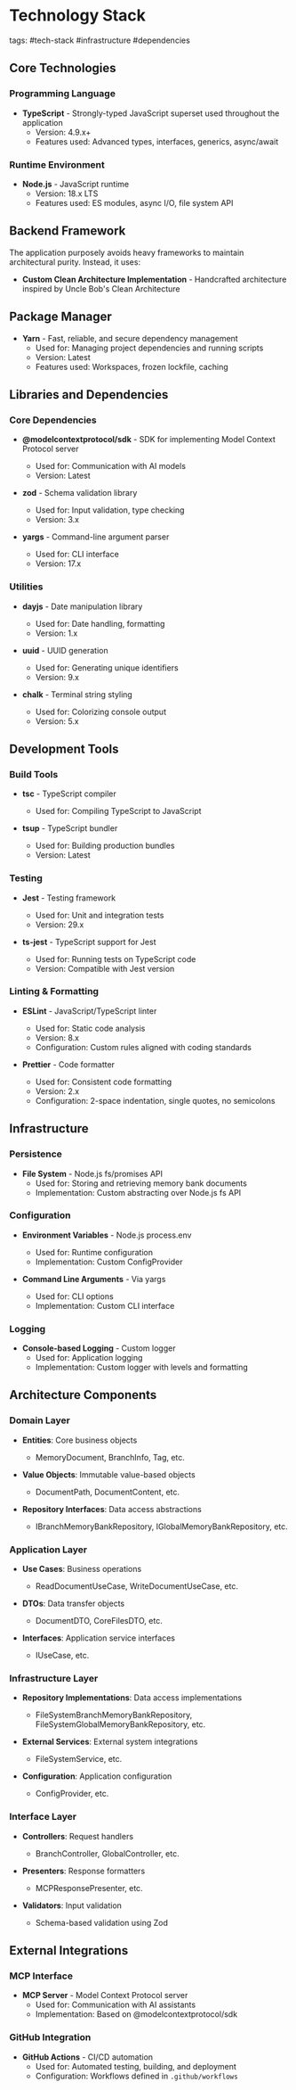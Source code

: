 # Technology Stack

tags: #tech-stack #infrastructure #dependencies

## Core Technologies

### Programming Language

- **TypeScript** - Strongly-typed JavaScript superset used throughout the application
  - Version: 4.9.x+
  - Features used: Advanced types, interfaces, generics, async/await

### Runtime Environment

- **Node.js** - JavaScript runtime
  - Version: 18.x LTS
  - Features used: ES modules, async I/O, file system API

## Backend Framework

The application purposely avoids heavy frameworks to maintain architectural purity. Instead, it uses:

- **Custom Clean Architecture Implementation** - Handcrafted architecture inspired by Uncle Bob's Clean Architecture

## Package Manager

- **Yarn** - Fast, reliable, and secure dependency management
  - Used for: Managing project dependencies and running scripts
  - Version: Latest
  - Features used: Workspaces, frozen lockfile, caching

## Libraries and Dependencies

### Core Dependencies

- **@modelcontextprotocol/sdk** - SDK for implementing Model Context Protocol server
  - Used for: Communication with AI models
  - Version: Latest

- **zod** - Schema validation library
  - Used for: Input validation, type checking
  - Version: 3.x

- **yargs** - Command-line argument parser
  - Used for: CLI interface
  - Version: 17.x

### Utilities

- **dayjs** - Date manipulation library
  - Used for: Date handling, formatting
  - Version: 1.x

- **uuid** - UUID generation
  - Used for: Generating unique identifiers
  - Version: 9.x

- **chalk** - Terminal string styling
  - Used for: Colorizing console output
  - Version: 5.x

## Development Tools

### Build Tools

- **tsc** - TypeScript compiler
  - Used for: Compiling TypeScript to JavaScript

- **tsup** - TypeScript bundler
  - Used for: Building production bundles
  - Version: Latest

### Testing

- **Jest** - Testing framework
  - Used for: Unit and integration tests
  - Version: 29.x

- **ts-jest** - TypeScript support for Jest
  - Used for: Running tests on TypeScript code
  - Version: Compatible with Jest version

### Linting & Formatting

- **ESLint** - JavaScript/TypeScript linter
  - Used for: Static code analysis
  - Version: 8.x
  - Configuration: Custom rules aligned with coding standards

- **Prettier** - Code formatter
  - Used for: Consistent code formatting
  - Version: 2.x
  - Configuration: 2-space indentation, single quotes, no semicolons

## Infrastructure

### Persistence

- **File System** - Node.js fs/promises API
  - Used for: Storing and retrieving memory bank documents
  - Implementation: Custom abstracting over Node.js fs API

### Configuration

- **Environment Variables** - Node.js process.env
  - Used for: Runtime configuration
  - Implementation: Custom ConfigProvider

- **Command Line Arguments** - Via yargs
  - Used for: CLI options
  - Implementation: Custom CLI interface

### Logging

- **Console-based Logging** - Custom logger
  - Used for: Application logging
  - Implementation: Custom logger with levels and formatting

## Architecture Components

### Domain Layer

- **Entities**: Core business objects
  - MemoryDocument, BranchInfo, Tag, etc.

- **Value Objects**: Immutable value-based objects
  - DocumentPath, DocumentContent, etc.

- **Repository Interfaces**: Data access abstractions
  - IBranchMemoryBankRepository, IGlobalMemoryBankRepository, etc.

### Application Layer

- **Use Cases**: Business operations
  - ReadDocumentUseCase, WriteDocumentUseCase, etc.

- **DTOs**: Data transfer objects
  - DocumentDTO, CoreFilesDTO, etc.

- **Interfaces**: Application service interfaces
  - IUseCase, etc.

### Infrastructure Layer

- **Repository Implementations**: Data access implementations
  - FileSystemBranchMemoryBankRepository, FileSystemGlobalMemoryBankRepository, etc.

- **External Services**: External system integrations
  - FileSystemService, etc.

- **Configuration**: Application configuration
  - ConfigProvider, etc.

### Interface Layer

- **Controllers**: Request handlers
  - BranchController, GlobalController, etc.

- **Presenters**: Response formatters
  - MCPResponsePresenter, etc.

- **Validators**: Input validation
  - Schema-based validation using Zod

## External Integrations

### MCP Interface

- **MCP Server** - Model Context Protocol server
  - Used for: Communication with AI assistants
  - Implementation: Based on @modelcontextprotocol/sdk

### GitHub Integration

- **GitHub Actions** - CI/CD automation
  - Used for: Automated testing, building, and deployment
  - Configuration: Workflows defined in `.github/workflows`
